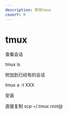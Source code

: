 ```yaml
---
description: 常用tmux
coverY: 0
---
```


# tmux

查看会话

tmux ls

附加到已经有的会话&#x20;

tmux  a -t  XXX

安装

直接复制 scp  \~/.tmux   root@



